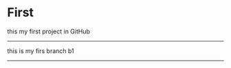 # First
this my first project in GitHub


-----------------------------------------------
this is my firs branch b1



-----------------------------------------------
